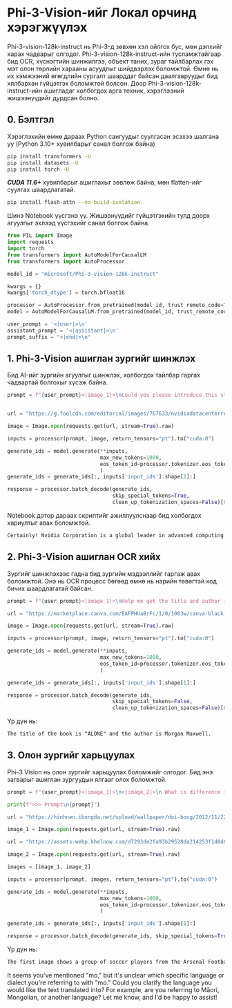 # **Phi-3-Vision-ийг Локал орчинд хэрэгжүүлэх**

Phi-3-vision-128k-instruct нь Phi-3-д зөвхөн хэл ойлгох бус, мөн дэлхийг харах чадварыг олгодог. Phi-3-vision-128k-instruct-ийн тусламжтайгаар бид OCR, хүснэгтийн шинжилгээ, объект таних, зураг тайлбарлах гэх мэт олон төрлийн харааны асуудлыг шийдвэрлэх боломжтой. Өмнө нь их хэмжээний өгөгдлийн сургалт шаарддаг байсан даалгавруудыг бид хялбархан гүйцэтгэх боломжтой болсон. Доор Phi-3-vision-128k-instruct-ийн ашигладаг холбогдох арга техник, хэрэглээний жишээнүүдийг дурдсан болно.

## **0. Бэлтгэл**

Хэрэглэхийн өмнө дараах Python сангуудыг суулгасан эсэхээ шалгана уу (Python 3.10+ хувилбарыг санал болгож байна)

```bash
pip install transformers -U
pip install datasets -U
pip install torch -U
```

***CUDA 11.6+*** хувилбарыг ашиглахыг зөвлөж байна, мөн flatten-ийг суулгах шаардлагатай.

```bash
pip install flash-attn --no-build-isolation
```

Шинэ Notebook үүсгэнэ үү. Жишээнүүдийг гүйцэтгэхийн тулд доорх агуулгыг эхлээд үүсгэхийг санал болгож байна.

```python
from PIL import Image
import requests
import torch
from transformers import AutoModelForCausalLM
from transformers import AutoProcessor

model_id = "microsoft/Phi-3-vision-128k-instruct"

kwargs = {}
kwargs['torch_dtype'] = torch.bfloat16

processor = AutoProcessor.from_pretrained(model_id, trust_remote_code=True)
model = AutoModelForCausalLM.from_pretrained(model_id, trust_remote_code=True, torch_dtype="auto").cuda()

user_prompt = '<|user|>\n'
assistant_prompt = '<|assistant|>\n'
prompt_suffix = "<|end|>\n"
```

## **1. Phi-3-Vision ашиглан зургийг шинжлэх**

Бид AI-ийг зургийн агуулгыг шинжлэх, холбогдох тайлбар гаргах чадвартай болгохыг хүсэж байна.

```python
prompt = f"{user_prompt}<|image_1|>\nCould you please introduce this stock to me?{prompt_suffix}{assistant_prompt}"


url = "https://g.foolcdn.com/editorial/images/767633/nvidiadatacenterrevenuefy2017tofy2024.png"

image = Image.open(requests.get(url, stream=True).raw)

inputs = processor(prompt, image, return_tensors="pt").to("cuda:0")

generate_ids = model.generate(**inputs, 
                              max_new_tokens=1000,
                              eos_token_id=processor.tokenizer.eos_token_id,
                              )
generate_ids = generate_ids[:, inputs['input_ids'].shape[1]:]

response = processor.batch_decode(generate_ids, 
                                  skip_special_tokens=True, 
                                  clean_up_tokenization_spaces=False)[0]
```

Notebook дотор дараах скриптийг ажиллуулснаар бид холбогдох хариултыг авах боломжтой.

```txt
Certainly! Nvidia Corporation is a global leader in advanced computing and artificial intelligence (AI). The company designs and develops graphics processing units (GPUs), which are specialized hardware accelerators used to process and render images and video. Nvidia's GPUs are widely used in professional visualization, data centers, and gaming. The company also provides software and services to enhance the capabilities of its GPUs. Nvidia's innovative technologies have applications in various industries, including automotive, healthcare, and entertainment. The company's stock is publicly traded and can be found on major stock exchanges.
```

## **2. Phi-3-Vision ашиглан OCR хийх**

Зургийг шинжлэхээс гадна бид зургийн мэдээллийг гаргаж авах боломжтой. Энэ нь OCR процесс бөгөөд өмнө нь нарийн төвөгтэй код бичих шаардлагатай байсан.

```python
prompt = f"{user_prompt}<|image_1|>\nHelp me get the title and author information of this book?{prompt_suffix}{assistant_prompt}"

url = "https://marketplace.canva.com/EAFPHUaBrFc/1/0/1003w/canva-black-and-white-modern-alone-story-book-cover-QHBKwQnsgzs.jpg"

image = Image.open(requests.get(url, stream=True).raw)

inputs = processor(prompt, image, return_tensors="pt").to("cuda:0")

generate_ids = model.generate(**inputs, 
                              max_new_tokens=1000,
                              eos_token_id=processor.tokenizer.eos_token_id,
                              )

generate_ids = generate_ids[:, inputs['input_ids'].shape[1]:]

response = processor.batch_decode(generate_ids, 
                                  skip_special_tokens=False, 
                                  clean_up_tokenization_spaces=False)[0]

```

Үр дүн нь:

```txt
The title of the book is "ALONE" and the author is Morgan Maxwell.
```

## **3. Олон зургийг харьцуулах**

Phi-3 Vision нь олон зургийг харьцуулах боломжийг олгодог. Бид энэ загварыг ашиглан зургуудын ялгааг олох боломжтой.

```python
prompt = f"{user_prompt}<|image_1|>\n<|image_2|>\n What is difference in this two images?{prompt_suffix}{assistant_prompt}"

print(f">>> Prompt\n{prompt}")

url = "https://hinhnen.ibongda.net/upload/wallpaper/doi-bong/2012/11/22/arsenal-wallpaper-free.jpg"

image_1 = Image.open(requests.get(url, stream=True).raw)

url = "https://assets-webp.khelnow.com/d7293de2fa93b29528da214253f1d8d0/news/uploads/2021/07/Arsenal-1024x576.jpg.webp"

image_2 = Image.open(requests.get(url, stream=True).raw)

images = [image_1, image_2]

inputs = processor(prompt, images, return_tensors="pt").to("cuda:0")

generate_ids = model.generate(**inputs, 
                              max_new_tokens=1000,
                              eos_token_id=processor.tokenizer.eos_token_id,
                              )

generate_ids = generate_ids[:, inputs['input_ids'].shape[1]:]

response = processor.batch_decode(generate_ids, skip_special_tokens=True, clean_up_tokenization_spaces=False)[0]
```

Үр дүн нь:

```txt
The first image shows a group of soccer players from the Arsenal Football Club posing for a team photo with their trophies, while the second image shows a group of soccer players from the Arsenal Football Club celebrating a victory with a large crowd of fans in the background. The difference between the two images is the context in which the photos were taken, with the first image focusing on the team and their trophies, and the second image capturing a moment of celebration and victory.
```

It seems you've mentioned "mo," but it's unclear which specific language or dialect you're referring to with "mo." Could you clarify the language you would like the text translated into? For example, are you referring to Māori, Mongolian, or another language? Let me know, and I'd be happy to assist!